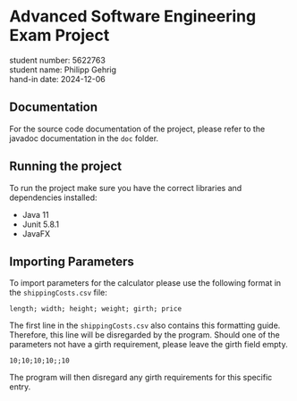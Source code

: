 # Advanced Software Engineering Exam Project

student number: 5622763  
student name: Philipp Gehrig  
hand-in date: 2024-12-06

## Documentation

For the source code documentation of the project, please refer to the javadoc documentation in the `doc` folder.

## Running the project

To run the project make sure you have the correct libraries and dependencies installed:

- Java 11
- Junit 5.8.1
- JavaFX

## Importing Parameters

To import parameters for the calculator please use the following format in the `shippingCosts.csv` file:

```
length; width; height; weight; girth; price
```

The first line in the `shippingCosts.csv` also contains this formatting guide. 
Therefore, this line will be disregarded by the program. Should one of the parameters not have a girth requirement,
please leave the girth field empty.

```
10;10;10;10;;10
```

The program will then disregard any girth requirements for this specific entry.
